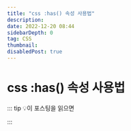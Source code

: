 ```yaml
---
title: "css :has() 속성 사용법"
description:
date: 2022-12-20 08:44
sidebarDepth: 0
tag: CSS
thumbnail:
disabledPost: true
---
```


# css :has() 속성 사용법

::: tip 💡이 포스팅을 읽으면

:::
